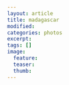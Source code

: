 ```yaml
---
layout: article
title: madagascar
modified:
categories: photos
excerpt:
tags: []
image:
  feature:
  teaser:
  thumb:
---
```

